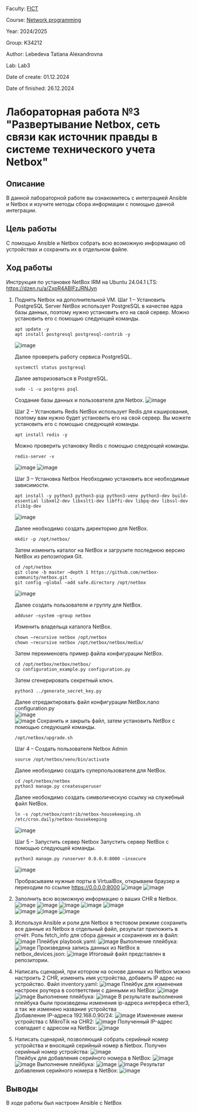 Faculty: [FICT](https://fict.itmo.ru)

Course: [Network programming](https://github.com/itmo-ict-faculty/network-programming)

Year: 2024/2025

Group: K34212

Author: Lebedeva Tatiana Alexandrovna

Lab: Lab3

Date of create: 01.12.2024

Date of finished: 26.12.2024

# Лабораторная работа №3 "Развертывание Netbox, сеть связи как источник правды в системе технического учета Netbox"

## Описание
В данной лабораторной работе вы ознакомитесь с интеграцией Ansible и Netbox и изучите методы сбора информации с помощью данной интеграции.

## Цель работы
С помощью Ansible и Netbox собрать всю возможную информацию об устройствах и сохранить их в отдельном файле.

## Ход работы
Инструкция по установке NetBox IRM на Ubuntu 24.04.1 LTS: https://dzen.ru/a/ZxpR4ABlFzJRNJyn    

1. Поднять Netbox на дополнительной VM.
   Шаг 1 – Установить PostgreSQL Server
   NetBox использует PostgreSQL в качестве ядра базы данных, поэтому нужно установить его на свой сервер. Можно установить его с помощью следующей команды.
   ```
   apt update -y
   apt install postgresql postgresql-contrib -y
   ```
   ![image](https://github.com/user-attachments/assets/1b024b8f-f46c-4ca3-9607-350f0cb23fa4)    

   Далее проверить работу сервиса PostgreSQL.
   ```
   systemctl status postgresql
   ```
   Далее авторизоваться в PostgreSQL.
   ```
   sudo -i -u postgres psql
   ```
   Создание базы данных и пользователя для Netbox.
   ![image](https://github.com/user-attachments/assets/e580fb46-7460-4b68-bb64-7765c965d285)

   Шаг 2 – Установить Redis
   NetBox использует Redis для кэширования, поэтому вам нужно будет установить его на свой сервер. Вы можете установить его с помощью следующей команды.
   ```
   apt install redis -y
   ```
   Можно проверить установку Redis с помощью следующей команды.
   ```
   redis-server -v
   ```
   ![image](https://github.com/user-attachments/assets/b82d77d3-9149-412f-9333-af38350dc93c)
   ![image](https://github.com/user-attachments/assets/6da1728b-8ff5-42aa-a2b8-858c9555c2ee)    

   Шаг 3 – Установка Netbox
   Необходимо установить все необходимые зависимости.
   ```
   apt install -y python3 python3-pip python3-venv python3-dev build-essential libxml2-dev libxslt1-dev libffi-dev libpq-dev libssl-dev zlib1g-dev
   ```
   ![image](https://github.com/user-attachments/assets/646d7fe8-097d-4fa0-8472-35e15708f26a)    

   Далее необходимо создать директорию для NetBox.
   ```
   mkdir -p /opt/netbox/
   ```
   Затем изменить каталог на NetBox и загрузите последнюю версию NetBox из репозитория Git.
   ```
   cd /opt/netbox
   git clone -b master —depth 1 https://github.com/netbox-community/netbox.git .
   git config —global —add safe.directory /opt/netbox
   ```
   ![image](https://github.com/user-attachments/assets/f0406f0c-fd23-49f2-a8ed-707c12872ff8)
   
   Далее создать пользователя и группу для NetBox.
   ```
   adduser —system —group netbox
   ```    
   Изменить владельца каталога NetBox.
   ```
   chown —recursive netbox /opt/netbox
   chown —recursive netbox /opt/netbox/netbox/media/
   ```
   
   Затем переименовть пример файла конфигурации NetBox.
   ```
   cd /opt/netbox/netbox/netbox/    
   cp configuration_example.py configuration.py
   ```
   Затем сгенерировать секретный ключ.
   ```
   python3 ../generate_secret_key.py   
   ```    
   Далее отредактировать файл конфигурации NetBox.nano configuration.py    
   ![image](https://github.com/user-attachments/assets/f752a06b-4c16-4019-88b6-31fc944e64cf)    
   ![image](https://github.com/user-attachments/assets/55c0ffb1-83b7-4316-8a99-c059bcafe67d)
   Сохранить и закрыть файл, затем установить NetBox с помощью следующей команды.
   ```
   /opt/netbox/upgrade.sh
   ```
   Шаг 4 – Создать пользователя Netbox Admin
   ```
   source /opt/netbox/venv/bin/activate
   ```
   Далее необходимо создать суперпользователя для NetBox.
   ```
   cd /opt/netbox/netbox
   python3 manage.py createsuperuser
   ```
   Далее необохдимо создать символическую ссылку на служебный файл NetBox.
   ```
   ln -s /opt/netbox/contrib/netbox-housekeeping.sh /etc/cron.daily/netbox-housekeeping
   ```
   
   ![image](https://github.com/user-attachments/assets/e236cb10-310c-49ee-b266-76eecffa49bb)    

   Шаг 5 – Запустить сервер Netbox
   Запустить сервер NetBox с помощью следующей команды.
   ```
   python3 manage.py runserver 0.0.0.0:8000 —insecure
   ```
   ![image](https://github.com/user-attachments/assets/3738afd4-27c7-452a-892f-3ed19a24d73d)

   Пробрасываем нужные порты в VirtualBox, открываем браузер и переходим по ссылке https://0.0.0.0:8000
   ![image](https://github.com/user-attachments/assets/a10796c5-8e36-43e2-ba87-b1d2efd7431f)
   ![image](https://github.com/user-attachments/assets/e8a1941f-7021-4ce6-bbcf-bfb385ecb292)

3. Заполнить всю возможную информацию о ваших CHR в Netbox.
   ![image](https://github.com/user-attachments/assets/7928fac3-564f-45d4-9a50-500fc551fb42)
   ![image](https://github.com/user-attachments/assets/f93a94d1-9954-4f5a-a178-17cd32bdf3fd)
   ![image](https://github.com/user-attachments/assets/8f7bced8-5091-4eb5-937f-9f5f2d491a48)
   ![image](https://github.com/user-attachments/assets/1001dd57-1374-4af9-a60e-8854e4eea2c5)
   ![image](https://github.com/user-attachments/assets/11e47a0d-e090-463a-9927-9848547fd676)    
   ![image](https://github.com/user-attachments/assets/084a802b-fe2e-43c9-bf60-b7a3df4b01af)
   ![image](https://github.com/user-attachments/assets/1957e55d-0d26-47fd-bb36-cdcc7adb0beb)
   ![image](https://github.com/user-attachments/assets/90a71663-9a8c-488e-a527-14e5f7e0b687)

4.  Используя Ansible и роли для Netbox в тестовом режиме сохранить все данные из Netbox в отдельный файл, результат приложить в отчёт.
   Роль fetch_info для сбора данных и сохранения их в файл:
   ![image](https://github.com/user-attachments/assets/1589700c-16e8-4ce7-b45d-69dcf2211806)
   Плейбук playbook.yaml:
   ![image](https://github.com/user-attachments/assets/aa085758-5150-4642-8b41-4b87a6c7fe99)
   Выполнение плейбука:
   ![image](https://github.com/user-attachments/assets/af666eb8-2154-49f6-88a1-71e0892b8d88)
   Произведена запись данных из NetBox в netbox_devices.json:
   ![image](https://github.com/user-attachments/assets/f7d4bd81-1ac1-4d3d-94f2-aca0ce6ca54c)
   Итоговый файл представлен в репозитории.

5. Написать сценарий, при котором на основе данных из Netbox можно настроить 2 CHR, изменить имя устройства, добавить IP адрес на устройство.
   Файл inventory.yaml:
   ![image](https://github.com/user-attachments/assets/698c1784-81a0-417e-a384-5004f6882f39)
   Плейбук для изменения настроек роутера в соответствии с данными из NetBox:
   ![image](https://github.com/user-attachments/assets/8f186448-fc89-4fbe-b4f4-ecc9190a2f54)
   ![image](https://github.com/user-attachments/assets/b319640c-de3e-4e4b-9e9a-fd5ba405db1f)
   Выполнение плейбука:
   ![image](https://github.com/user-attachments/assets/30d4d032-f140-45b4-a944-3d387ee2625a)
   В результате выполнения плейбука были произведены изменения ip-адреса интерфеса ether3, а так же изменено название устройства    
   Добавление IP-адреса 192.168.0.90/24:
   ![image](https://github.com/user-attachments/assets/95bc8f3c-a764-4e6a-b036-7f5204bb1a09)
   Изменение имени устройства с MikroTik на CHR2:
   ![image](https://github.com/user-attachments/assets/b26d027b-63f4-4b78-83d7-899f319a0826)
   Полученный IP-адрес совпадает с адресом на NetBox:
   ![image](https://github.com/user-attachments/assets/aa6cb802-94bc-435d-894f-137b92611720)
   
6. Написать сценарий, позволяющий собрать серийный номер устройства и вносящий серийный номер в Netbox.
   Получен серийный номер устройства:
   ![image](https://github.com/user-attachments/assets/fe3d9158-ed9c-4d1b-b98f-fcb1de8dd09a)    
   Плейбук для добавления серийного номера в NetBox:
   ![image](https://github.com/user-attachments/assets/b879ff0e-4ee7-4b55-ab32-b16da66a99c9)
   ![image](https://github.com/user-attachments/assets/829664cd-c5f6-4615-9aec-7bf6ed61e7b4)
   Выполнение плейбука:
   ![image](https://github.com/user-attachments/assets/5fc7b00e-8e46-4f44-acec-624ad9dcbedd)
   ![image](https://github.com/user-attachments/assets/2e8f3e9a-6e94-41f0-b1fb-3d5319345d2a)
   Результат добавления серийного номера в NetBox:
   ![image](https://github.com/user-attachments/assets/8d7285b2-4284-4ef9-8c30-5cdd37055a48)

## Выводы
В ходе работы был настроен Ansible с NetBox






